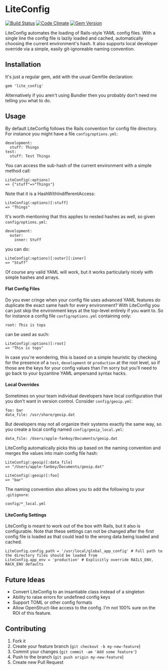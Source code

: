 # LiteConfig

[![Build Status](https://travis-ci.org/gtd/lite_config.png?branch=master)](https://travis-ci.org/gtd/lite_config)
[![Code Climate](https://codeclimate.com/github/gtd/lite_config.png)](https://codeclimate.com/github/gtd/lite_config)
[![Gem Version](https://badge.fury.io/rb/lite_config.png)](http://badge.fury.io/rb/lite_config)

LiteConfig automates the loading of Rails-style YAML config files.  With a single line the config file is lazily loaded
and cached, automatically choosing the current environment's hash.  It also supports local developer override via
a simple, easily git-ignoreable naming convention.


## Installation

It's just a regular gem, add with the usual Gemfile declaration:

    gem 'lite_config'

Alternatively if you aren't using Bundler then you probably don't need me telling you what to do.


## Usage

By default LiteConfig follows the Rails convention for config file directory.  For instance you might have a file
`config/options.yml`:

    development:
      stuff: Things
    test:
      stuff: Test Things

You can access the sub-hash of the current environment with a simple method call:

    LiteConfig(:options)
    => {"stuff"=>"Things"}

Note that it is a HashWithIndifferentAccess:

    LiteConfig(:options)[:stuff]
    => "Things"

It's worth mentioning that this applies to nested hashes as well, so given `config/options.yml`:

    development:
      outer:
        inner: Stuff

you can do:

    LiteConfig(:options)[:outer][:inner]
    => "Stuff"

Of course any valid YAML will work, but it works particularly nicely with simple hashes and arrays.

#### Flat Config Files

Do you ever cringe when your config file uses advanced YAML features do duplicate the exact same hash for every
environment?  With LiteConfig you can just skip the environment keys at the top-level entirely if you want to. So for
instance a config file `config/options.yml` containing only:

    root: This is tops

can be used as such:

    LiteConfig(:options)[:root]
    => "This is tops"

In case you're wondering, this is based on a simple heuristic by checking for the presence of a `test`, `development`
or `production` at the root level, so if those are the keys for your config values than I'm sorry but you'll need to go
back to your byzantine YAML ampersand syntax hacks.

#### Local Overrides

Sometimes on your team individual developers have local configuration that you don't want in version control.  Consider
`config/geoip.yml`:

    foo: bar
    data_file: /usr/share/geoip.dat

But developers may not all organize their systems exactly the same way, so you create a local config named
`config/geoip_local.yml`:

    data_file: /Users/apple-fanboy/Documents/geoip.dat

LiteConfig automatically picks this up based on the naming convention and merges the values into main config file hash:

    LiteConfig(:geoip)[:data_file]
    => "/Users/apple-fanboy/Documents/geoip.dat"

    LiteConfig(:geoip)[:foo]
    => "bar"

The naming convention also allows you to add the following to your `.gitignore`:

    config/*_local.yml

#### LiteConfig Settings

LiteConfig is meant to work out of the box with Rails, but it also is configurable.  Note that these settings can not be
changed after the first config file is loaded as that could lead to the wrong data being loaded and cached.

    LiteConfig.config_path = '/usr/local/global_app_config' # Full path to the directory files should be loaded from
    LiteConfig.app_env = 'production' # Explicitly override RAILS_ENV, RACK_ENV defaults


## Future Ideas

* Convert LiteConfig to an insantiable class instead of a singleton
* Ability to raise errors for undefined config keys
* Support TOML or other config formats
* Allow OpenStruct-like access to the config.  I'm not 100% sure on the ROI of this feature.


## Contributing

1. Fork it
2. Create your feature branch (`git checkout -b my-new-feature`)
3. Commit your changes (`git commit -am 'Add some feature'`)
4. Push to the branch (`git push origin my-new-feature`)
5. Create new Pull Request
